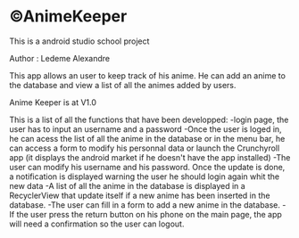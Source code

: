 # ©AnimeKeeper 
This is a android studio school project

Author : Ledeme Alexandre

This app allows an user to keep track of his anime. He can add an anime to the database and view a list of all the animes added by users.

Anime Keeper is at V1.0

This is a list of all the functions that have been developped:
-login page, the user has to input an username and a password
-Once the user is loged in, he can acess the list of all the anime in the database or in the menu bar, he can access a form to modify his personnal data or launch the Crunchyroll app (it displays the android market if he doesn't have the app installed)
-The user can modify his username and his password. Once the update is done, a notification is displayed warning the user he should login again whit the new data
-A list of all the anime in the database is displayed in a RecyclerView that update itself if a new anime has been inserted in the database.
-The user can fill in a form to add a new anime in the database.
-If the user press the return button on his phone on the main page, the app will need a confirmation so the user can logout.

